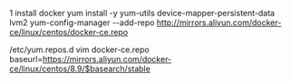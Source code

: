 1 install docker
yum install -y yum-utils device-mapper-persistent-data lvm2
yum-config-manager --add-repo http://mirrors.aliyun.com/docker-ce/linux/centos/docker-ce.repo

/etc/yum.repos.d
vim docker-ce.repo
baseurl=https://mirrors.aliyun.com/docker-ce/linux/centos/8.9/$basearch/stable


